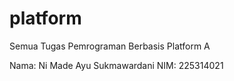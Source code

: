 # platform
Semua Tugas Pemrograman Berbasis Platform A


Nama: Ni Made Ayu Sukmawardani
NIM: 225314021

